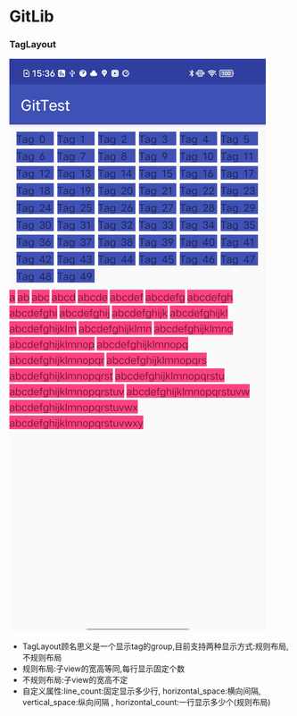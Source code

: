 # GitLib 
### TagLayout
![TagLayout效果图](./pic/TagLayout.jpg "效果图")
- TagLayout顾名思义是一个显示tag的group,目前支持两种显示方式:规则布局,不规则布局
- 规则布局:子view的宽高等同,每行显示固定个数
- 不规则布局:子view的宽高不定
- 自定义属性:line_count:固定显示多少行, horizontal_space:横向间隔, vertical_space:纵向间隔 , horizontal_count:一行显示多少个(规则布局)